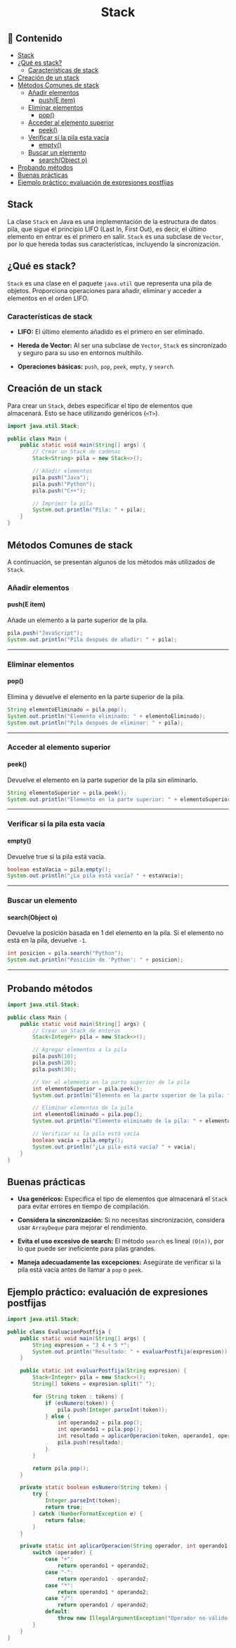 <h1 align="center">Stack</h1>

<h2>📑 Contenido</h2>

- [Stack](#stack)
- [¿Qué es stack?](#qué-es-stack)
  - [Características de stack](#características-de-stack)
- [Creación de un stack](#creación-de-un-stack)
- [Métodos Comunes de stack](#métodos-comunes-de-stack)
  - [Añadir elementos](#añadir-elementos)
    - [push(E item)](#pushe-item)
  - [Eliminar elementos](#eliminar-elementos)
    - [pop()](#pop)
  - [Acceder al elemento superior](#acceder-al-elemento-superior)
    - [peek()](#peek)
  - [Verificar si la pila esta vacía](#verificar-si-la-pila-esta-vacía)
    - [empty()](#empty)
  - [Buscar un elemento](#buscar-un-elemento)
    - [search(Object o)](#searchobject-o)
- [Probando métodos](#probando-métodos)
- [Buenas prácticas](#buenas-prácticas)
- [Ejemplo práctico: evaluación de expresiones postfijas](#ejemplo-práctico-evaluación-de-expresiones-postfijas)

## Stack

La clase `Stack` en Java es una implementación de la estructura de datos pila, que sigue el principio LIFO (Last In, First Out), es decir, el último elemento en entrar es el primero en salir. `Stack` es una subclase de `Vector`, por lo que hereda todas sus características, incluyendo la sincronización.

## ¿Qué es stack?

`Stack` es una clase en el paquete `java.util` que representa una pila de objetos. Proporciona operaciones para añadir, eliminar y acceder a elementos en el orden LIFO.

### Características de stack

- **LIFO:** El último elemento añadido es el primero en ser eliminado.

- **Hereda de Vector:** Al ser una subclase de `Vector`, `Stack` es sincronizado y seguro para su uso en entornos multihilo.

- **Operaciones básicas:** `push`, `pop`, `peek`, `empty`, y `search`.

## Creación de un stack

Para crear un `Stack`, debes especificar el tipo de elementos que almacenará. Esto se hace utilizando genéricos (`<T>`).

```java
import java.util.Stack;

public class Main {
    public static void main(String[] args) {
        // Crear un Stack de cadenas
        Stack<String> pila = new Stack<>();

        // Añadir elementos
        pila.push("Java");
        pila.push("Python");
        pila.push("C++");

        // Imprimir la pila
        System.out.println("Pila: " + pila);
    }
}
```

## Métodos Comunes de stack

A continuación, se presentan algunos de los métodos más utilizados de `Stack`.

### Añadir elementos

#### push(E item)

Añade un elemento a la parte superior de la pila.

```java
pila.push("JavaScript");
System.out.println("Pila después de añadir: " + pila);
```

---

### Eliminar elementos

#### pop()

Elimina y devuelve el elemento en la parte superior de la pila.

```java
String elementoEliminado = pila.pop();
System.out.println("Elemento eliminado: " + elementoEliminado);
System.out.println("Pila después de eliminar: " + pila);
```

---

### Acceder al elemento superior

#### peek()

Devuelve el elemento en la parte superior de la pila sin eliminarlo.

```java
String elementoSuperior = pila.peek();
System.out.println("Elemento en la parte superior: " + elementoSuperior);
```

---

### Verificar si la pila esta vacía

#### empty()

Devuelve true si la pila está vacía.

```java
boolean estaVacia = pila.empty();
System.out.println("¿La pila está vacía? " + estaVacia);
```

---

### Buscar un elemento

#### search(Object o)

Devuelve la posición basada en 1 del elemento en la pila. Si el elemento no está en la pila, devuelve `-1`.

```java
int posicion = pila.search("Python");
System.out.println("Posición de 'Python': " + posicion);
```

---

## Probando métodos

```java
import java.util.Stack;

public class Main {
    public static void main(String[] args) {
        // Crear un Stack de enteros
        Stack<Integer> pila = new Stack<>();

        // Agregar elementos a la pila
        pila.push(10);
        pila.push(20);
        pila.push(30);

        // Ver el elemento en la parte superior de la pila
        int elementoSuperior = pila.peek();
        System.out.println("Elemento en la parte superior de la pila: " + elementoSuperior);

        // Eliminar elementos de la pila
        int elementoEliminado = pila.pop();
        System.out.println("Elemento eliminado de la pila: " + elementoEliminado);

        // Verificar si la pila está vacía
        boolean vacia = pila.empty();
        System.out.println("¿La pila está vacía? " + vacia);
    }
}
```

## Buenas prácticas

- **Usa genéricos:** Especifica el tipo de elementos que almacenará el `Stack` para evitar errores en tiempo de compilación.

- **Considera la sincronización:** Si no necesitas sincronización, considera usar `ArrayDeque` para mejorar el rendimiento.

- **Evita el uso excesivo de search:** El método `search` es lineal `(O(n))`, por lo que puede ser ineficiente para pilas grandes.

- **Maneja adecuadamente las excepciones:** Asegúrate de verificar si la pila está vacía antes de llamar a `pop` o `peek`.

## Ejemplo práctico: evaluación de expresiones postfijas

```java
import java.util.Stack;

public class EvaluacionPostfija {
    public static void main(String[] args) {
        String expresion = "3 4 + 5 *";
        System.out.println("Resultado: " + evaluarPostfija(expresion));
    }

    public static int evaluarPostfija(String expresion) {
        Stack<Integer> pila = new Stack<>();
        String[] tokens = expresion.split(" ");

        for (String token : tokens) {
            if (esNumero(token)) {
                pila.push(Integer.parseInt(token));
            } else {
                int operando2 = pila.pop();
                int operando1 = pila.pop();
                int resultado = aplicarOperacion(token, operando1, operando2);
                pila.push(resultado);
            }
        }

        return pila.pop();
    }

    private static boolean esNumero(String token) {
        try {
            Integer.parseInt(token);
            return true;
        } catch (NumberFormatException e) {
            return false;
        }
    }

    private static int aplicarOperacion(String operador, int operando1, int operando2) {
        switch (operador) {
            case "+":
                return operando1 + operando2;
            case "-":
                return operando1 - operando2;
            case "*":
                return operando1 * operando2;
            case "/":
                return operando1 / operando2;
            default:
                throw new IllegalArgumentException("Operador no válido: " + operador);
        }
    }
}
```
